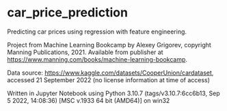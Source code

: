 # car_price_prediction
Predicting car prices using regression with feature engineering.

Project from Machine Learning Bookcamp by Alexey Grigorev, copyright Manning Publications, 2021.
Available from publisher at https://www.manning.com/books/machine-learning-bookcamp.

Data source: https://www.kaggle.com/datasets/CooperUnion/cardataset, accessed 21 September 2022 (no license information at time of access)

Written in Jupyter Notebook using Python 3.10.7 (tags/v3.10.7:6cc6b13, Sep  5 2022, 14:08:36) [MSC v.1933 64 bit (AMD64)] on win32
